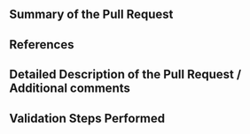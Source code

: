 <!-- markdownlint-disable MD041 -->
<!-- Enter a brief description/summary of your PR here. What does it fix/what does it change/how was it tested (even manually, if necessary)? -->
## Summary of the Pull Request

<!-- Other than the issue solved, is this relevant to any other issues/existing PRs? -->
## References

<!-- Provide a more detailed description of the PR, other things fixed or any additional comments/features here -->
## Detailed Description of the Pull Request / Additional comments

<!-- Describe how you validated the behavior.-->
## Validation Steps Performed
